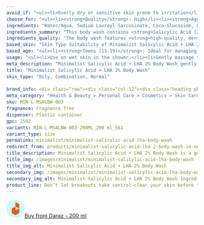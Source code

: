 ```yaml
---
avoid_if: "<ul><li>Overly dry or sensitive skin prone to irritation</li><li>Allergic to Salicylic Acid or LHA</li></ul>"
choose_for: "<ul><li><strong>Quality</strong>: High</li><li><strong>Age</strong>: 16+</li><li><strong>Skin Types</strong>: Oily / Combination, Acne-prone body.</li><li><strong>Effective For</strong>: Reduces Body Acne.</li></ul>"
ingredients: "Water/Aqua, Sodium Lauroyl Sarcosinate, Coco-Glucoside, Cocamidopropyl Betaine, Acrylates Copolymer, Acrylates Crosspolymer-4, Glycerin, Salicylic Acid, Sodium PCA, Niacinamide, Betaine, Phenoxyethanol, Capryloyl Salicylic Acid, Sodium Hydroxide, Ethylhexylglycerin, Trisodium Ethylenediamine Disuccinate."
ingredients_summary: "This body wash contains <strong>Salicylic Acid (2%)</strong> and <strong>Capryloyl Salicylic Acid (LHA)</strong> for gentle exfoliation, unclogging pores, and reducing body acne. <strong>Sodium Lauroyl Sarcosinate</strong> and <strong>Coco-Glucoside</strong> act as mild cleansers that effectively cleanse without stripping moisture. <strong>Glycerin</strong>, <strong>Betaine</strong>, and <strong>Sodium PCA</strong> hydrate and soothe the skin, while <strong>Niacinamide</strong> helps improve skin texture and reduce redness. <strong>Phenoxyethanol</strong> and <strong>Ethylhexylglycerin</strong> ensure product safety and stability."
ingredients_quality: "The body wash features <strong>high-quality, dermatologically tested ingredients</strong> that are gentle yet effective. It uses <strong>non-stripping cleansers</strong>, <strong>hydrating agents</strong>, and <strong>active ingredients</strong> like Salicylic Acid and LHA for targeted skin benefits. Free from harsh sulfates and parabens, it is safe for daily use and suitable for sensitive, acne-prone skin."
based_skin: "Skin Type Suitability of Minimalist Salicylic Acid + LHA 2% Body Wash</h3><ul><li><strong>Oily Skin</strong>: Controls excess sebum and prevents body acne.</li><li><strong>Acne-Prone Skin</strong>: Reduces breakouts and clears clogged pores.</li><li><strong>Combination Skin</strong>: Keeps skin balanced and prevents oily buildup in targeted areas.</li><li><strong>Normal Skin</strong>: Maintains smooth, blemish-free skin with mild exfoliation.</li></ul><h3>"
based_age: "<ul><li><strong>Teens (13-19)</strong>: Ideal for managing body acne and excess oil.</li><li><strong>20s</strong>: Helps prevent occasional breakouts and keeps skin clear.</li><li><strong>30s & above</strong>: Smooths skin texture and minimizes the appearance of pores.</li></ul>"
usage: "<ul><li>Use on wet skin in the shower.</li><li>Gently massage the body wash onto targeted areas.</li><li>Rinse thoroughly and pat dry.</li><li>Follow with a moisturizer to prevent dryness.</li><li>Use 2–3 times a week or as needed for best results.</li></ul>"
meta_description: "Minimalist Salicylic Acid + LHA 2% Body Wash gently exfoliates, unclogs pores & reduces body acne for smoother, clearer skin. Ideal for oily & acne-prone skin."
title: "Minimalist Salicylic Acid + LHA 2% Body Wash"
skin_type: "Oily, Combination, Normal"

brand_info: <div class="row"><div class="col-12"><div class="heading pb-28"><h2>What minimalist stands for</h2></div></div><div class="col-md-3"><div class="mb-40 text-center text-md-left"><h3 class="mb-2">Transparency</h3><p>Full disclosure of ingredients used & their concentration</p></div></div><div class="col-md-3"><div class="mb-40 text-center text-md-left"><h3 class="mb-2">Efficacy</h3><p>Formulations developed in our in-house laboratories</p></div></div><div class="col-md-3"><div class="mb-40 text-center text-md-left"><h3 class="mb-2">Affordable</h3><p>Skincare, accessible to all</p></div></div><div class="col-md-3"><div class="mb-40 text-center text-md-left"><h3 class="mb-2">Only the best</h3><p>Ingredients sourced from across the world</p></div></div></div>
meta_category: "Health & Beauty > Personal Care > Cosmetics > Skin Care > Lotion & Moisturizer"
sku: MIN-L-MSALBW-003
fragnance: Fragnance free
dispenser: Plastic container
gpc: 2592
variants: MIN-L-MSALBW-003-200ML_200 ml_561
variant_type: size
permalink: minimalist/minimalist-salicylic-acid-lha-body-wash
redirect_from: products/minimalist-salicylic-acid-lha-2-body-wash-in-nepal
title_description: Minimalist Salicylic Acid + LHA 2% Body Wash is a gentle exfoliating cleanser that targets body acne, unclogs pores, and removes dead skin cells. This pH-balanced formula with 2% Salicylic Acid and LHA helps control excess oil, reduces blemishes, and leaves skin smoother and clearer with every wash.
title_img: /images/minimalist/minimalist-salicylic-acid-lha-body-wash
title_img_alt: Minimalist Salicylic Acid + LHA 2% Body Wash
secondary_img: /images/minimalist/minimalist-salicylic-acid-lha-body-wash-ingredients-label
secondary_img_alt: Minimalist Salicylic Acid + LHA 2% Body Wash Ingredients Label
product_line: Don’t let breakouts take control—clear your skin before they strike.
---
```

<div class="col-lg-6 col-sm-6 mb-5 mb-lg-0 text-left">
    <p>
        <a href="https://s.daraz.com.np/s.gz6n?cc" class="link-title" title="daraz icon link to product"><img loading="lazy" src="/images/icons/social/daraz-icon.png" alt="daraz icon link to product" class="m-2"
            style="width: 48px;">Buy from Daraz - 200 ml
        </a>
    </p>
</div>